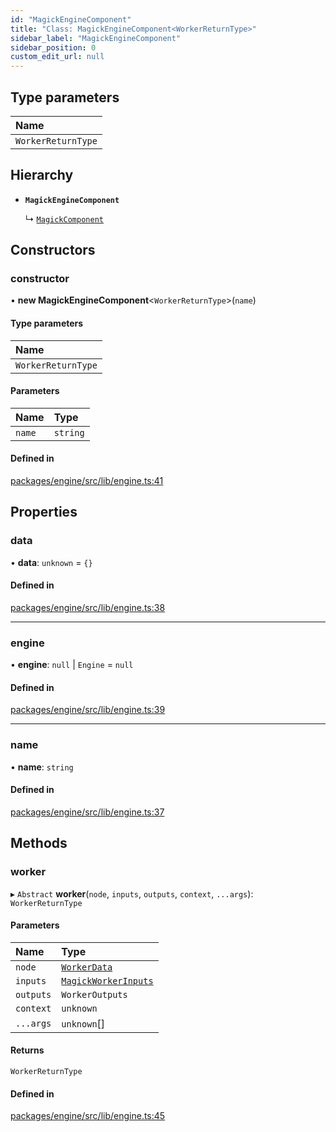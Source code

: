 ```yaml
---
id: "MagickEngineComponent"
title: "Class: MagickEngineComponent<WorkerReturnType>"
sidebar_label: "MagickEngineComponent"
sidebar_position: 0
custom_edit_url: null
---
```


## Type parameters

| Name |
| :------ |
| `WorkerReturnType` |

## Hierarchy

- **`MagickEngineComponent`**

  ↳ [`MagickComponent`](MagickComponent.md)

## Constructors

### constructor

• **new MagickEngineComponent**<`WorkerReturnType`\>(`name`)

#### Type parameters

| Name |
| :------ |
| `WorkerReturnType` |

#### Parameters

| Name | Type |
| :------ | :------ |
| `name` | `string` |

#### Defined in

[packages/engine/src/lib/engine.ts:41](https://github.com/Oneirocom/MagickML/blob/5ec1961d/packages/engine/src/lib/engine.ts#L41)

## Properties

### data

• **data**: `unknown` = `{}`

#### Defined in

[packages/engine/src/lib/engine.ts:38](https://github.com/Oneirocom/MagickML/blob/5ec1961d/packages/engine/src/lib/engine.ts#L38)

___

### engine

• **engine**: ``null`` \| `Engine` = `null`

#### Defined in

[packages/engine/src/lib/engine.ts:39](https://github.com/Oneirocom/MagickML/blob/5ec1961d/packages/engine/src/lib/engine.ts#L39)

___

### name

• **name**: `string`

#### Defined in

[packages/engine/src/lib/engine.ts:37](https://github.com/Oneirocom/MagickML/blob/5ec1961d/packages/engine/src/lib/engine.ts#L37)

## Methods

### worker

▸ `Abstract` **worker**(`node`, `inputs`, `outputs`, `context`, `...args`): `WorkerReturnType`

#### Parameters

| Name | Type |
| :------ | :------ |
| `node` | [`WorkerData`](../#workerdata) |
| `inputs` | [`MagickWorkerInputs`](../#magickworkerinputs) |
| `outputs` | `WorkerOutputs` |
| `context` | `unknown` |
| `...args` | `unknown`[] |

#### Returns

`WorkerReturnType`

#### Defined in

[packages/engine/src/lib/engine.ts:45](https://github.com/Oneirocom/MagickML/blob/5ec1961d/packages/engine/src/lib/engine.ts#L45)
